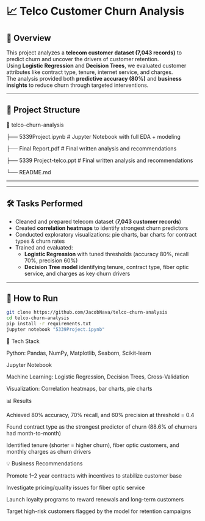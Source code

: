 # 📈 Telco Customer Churn Analysis

## 📌 Overview
This project analyzes a **telecom customer dataset (7,043 records)** to predict churn and uncover the drivers of customer retention.  
Using **Logistic Regression** and **Decision Trees**, we evaluated customer attributes like contract type, tenure, internet service, and charges.  
The analysis provided both **predictive accuracy (80%)** and **business insights** to reduce churn through targeted interventions.  

---

## 📂 Project Structure
📂 telco-churn-analysis

├── 5339Project.ipynb # Jupyter Notebook with full EDA + modeling

├── Final Report.pdf # Final written analysis and recommendations

├── 5339 Project-telco.ppt # Final written analysis and recommendations

└── README.md

---
---

## 🛠️ Tasks Performed
- Cleaned and prepared telecom dataset (**7,043 customer records**)  
- Created **correlation heatmaps** to identify strongest churn predictors  
- Conducted exploratory visualizations: pie charts, bar charts for contract types & churn rates  
- Trained and evaluated:
  - **Logistic Regression** with tuned thresholds (accuracy 80%, recall 70%, precision 60%)  
  - **Decision Tree model** identifying tenure, contract type, fiber optic service, and charges as key churn drivers  

---

## 🚀 How to Run
```bash
git clone https://github.com/JacobNava/telco-churn-analysis
cd telco-churn-analysis
pip install -r requirements.txt
jupyter notebook "5339Project.ipynb"
```
🧰 Tech Stack

Python: Pandas, NumPy, Matplotlib, Seaborn, Scikit-learn

Jupyter Notebook

Machine Learning: Logistic Regression, Decision Trees, Cross-Validation

Visualization: Correlation heatmaps, bar charts, pie charts

📊 Results

Achieved 80% accuracy, 70% recall, and 60% precision at threshold = 0.4

Found contract type as the strongest predictor of churn (88.6% of churners had month-to-month)

Identified tenure (shorter = higher churn), fiber optic customers, and monthly charges as churn drivers

💡 Business Recommendations

Promote 1–2 year contracts with incentives to stabilize customer base

Investigate pricing/quality issues for fiber optic service

Launch loyalty programs to reward renewals and long-term customers

Target high-risk customers flagged by the model for retention campaigns
